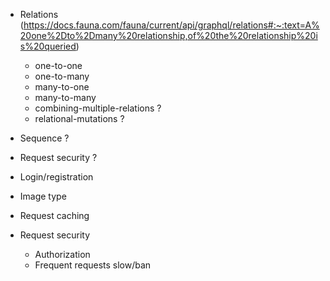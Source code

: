 * Relations (https://docs.fauna.com/fauna/current/api/graphql/relations#:~:text=A%20one%2Dto%2Dmany%20relationship,of%20the%20relationship%20is%20queried)
  * one-to-one
  * one-to-many
  * many-to-one
  * many-to-many
  * combining-multiple-relations ?
  * relational-mutations ?

* Sequence ?
* Request security ?
* Login/registration
* Image type

* Request caching
* Request security
  * Authorization
  * Frequent requests slow/ban